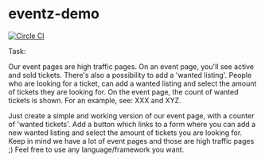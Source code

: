 eventz-demo
===========

[![Circle CI](https://circleci.com/gh/msvrtan/eventz_demo/tree/master.svg?style=svg)](https://circleci.com/gh/msvrtan/eventz_demo/tree/master)


Task:

Our event pages are high traffic pages. On an event page, you'll see active and sold tickets. There's also a possibility to add a 'wanted listing'. People who are looking for a ticket, can add a wanted listing and select the amount of tickets they are looking for. On the event page, the count of wanted tickets is shown. For an example, see: XXX and  XYZ.

Just create a simple and working version of our event page, with a counter of 'wanted tickets'. Add a button which links to a form where you can add a new wanted listing and select the amount of tickets you are looking for. Keep in mind we have a lot of event pages and those are high traffic pages ;) Feel free to use any language/framework you want.
